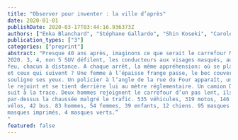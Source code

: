 ```yaml
---
title: "Observer pour inventer : la ville d’après"
date: 2020-01-01
publishDate: 2020-03-17T03:44:16.936373Z
authors: ["Enka Blanchard", "Stéphane Gallardo", "Shin Koseki", "Carole Lanoix", "Olivier Lazzarotti", "Irene Sartoretti"]
publication_types: ["3"]
categories: ["preprint"]
abstract: "Presque 40 ans après, imaginons ce que serait le carrefour Mabillon sous la plume de Perec : “19 mai                                      
2020. 3, 4, non 5 SUV défilent, les conducteurs aux visages masqués, au passage 3 piétons attendent le                                    
feu, chacun à distance. A chaque arrêt, la même appréhension: où se place-t-on par rapport à ceux déjà-là                                    
et ceux qui suivent ? Une femme à l’épaisse frange passe, le bec couvert d’un ancien tablier fleuri qui seul                                        
souligne ses yeux. Un policier à l’angle de la rue du Four apparaît, un smartphone à la main. Son collègue                                        
le rejoint et se tient derrière lui au mètre réglementaire. Un camion DHL traverse, un cycliste Uber-Eat le                                    
suit à la trace. Deux hommes rejoignent le carrefour d’un pas lent, ils entretiennent une conversation                                
par-dessus la chaussée malgré le trafic. 535 véhicules, 319 motos, 146 camionnettes de livraisons, 122                              
vélos, 42 bus. 83 hommes, 54 femmes, 39 enfants, 12 chiens. 95 masques blancs, 26 masques noirs, 13                                    
masques imprimés, 4 masques verts.” 
"
featured: false
---
```


